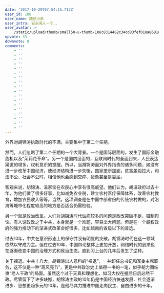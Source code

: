 ```yaml
---
date: '2017-10-29T07:54:15.712Z'
user_id: 108
user_name: 随想小弟
user_intro: 安永闲人一个..
user_avatar: >-
    /static/upload/thumb/small50-u-thumb-108c8314462c34cd83fef018a8681dece3de8f6ab2a.png
upvote: 33
downvote: 0
comments:
    - ''
    - ''
    - ''
    - ''
    - ''
    - ''
    - ''
    - ''
    - ''
    - ''
    - ''
    - ''
    - ''
    - ''
    - ''
    - ''
    - ''
    - ''
---
```


外界对胡锦涛执政时代的不满，主要集中于第二个任期。

然而，人们忽略了第二个任期的一个大背景。一个是国际层面的，发生了国际金融危机以及“茉莉花革命”。另一个是国内层面的，互联网时代的全面到来，人民表达渠道的增多，权利意识的觉醒。所以，当胡锦涛面对外界指责的诸多问题，如没有进一步改革中国经济，使经济结构进一步失衡，国家垄断加剧，贫富差距拉大，司法不公、社会不公时，相信他也会感到交瘁、疲惫甚至是委屈。

客观来说，胡锦涛、温家宝在农民心中享有很高威望。他们认为，胡温政府过去十年，为他们做了很多好事，比如减免农业税，建立农村医疗保障体系，改善农村教育，增加农民收入等等。当然，这项调查是在中国中部省份的传统农村做的，对沿海等城市化程度较高的地方是否适合仍需检验。

  

另一个就是政治改革。人们对胡锦涛时代诟病较多的问题是政改突破不足，钳制舆论。有人说政改之于中共，本身就是一个难题，容易出大问题。但是在一个威权政府的强力推动下的渐进式改革会好很多，比如越南的省级以下的普选。

过去10年，中共在意识形态上的保守并没有明显的突破，胡锦涛时代在这一领域依然以守成为主。但在过去10年，中国舆论整体上更加开放，网络时代的到来也在逐渐改变中国的治理方式和政治生态。直到习上台的几年后发生了逆转。

  

关于裸退。中共十八大，胡锦涛出人意料的“裸退”，一并卸任总书记和军委主席职务，这不仅是一种“高风亮节”，更是中共政治史上值得一书的一笔，似乎胡力图结束“老人干政”的局面。虽然这个过于天真和理想化，如习大权在握后日后必然干政。尽管留下了许多缺憾，胡锦涛主政的10年仍是中国经济快速发展、社会逐渐进步、思想更趋多元的10年，是他尽其力推进中国走向民主、自由进步的十年。
